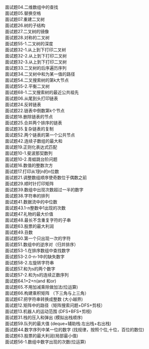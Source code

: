 面试题04.二维数组中的查找 <br>
面试题05.替换空格 <br>
面试题07.重建二叉树 <br>
面试题26.树的子结构 <br>
面试题27.二叉树的镜像 <br>
面试题28.对称的二叉树 <br>
面试题55-1.二叉树的深度 <br>
面试题32-1.从上到下打印二叉树 <br>
面试题32-2.从上到下打印二叉树 <br>
面试题32-3.从上到下打印二叉树 <br>
面试题33.二叉树的后序遍历序列 <br>
面试题34.二叉树中和为某一值的路径 <br>
面试题54.二叉搜索树的第k大节点 <br>
面试题55-2.平衡二叉树 <br>
面试题68-1.二叉搜索树的最近公共祖先 <br>
面试题06.从尾到头打印链表 <br>
面试题24.反转链表 <br>
面试题22.链表中倒数第k个节点 <br>
面试题18.删除链表的节点 <br>
面试题25.合并两个排序的链表 <br>
面试题35.复杂链表的复制 <br>
面试题52.两个链表的第一个公共节点 <br>
面试题42.连续子数组的最大和 <br>
面试题19.正则化表达式匹配 <br>
面试题10-1.斐波那契数列 <br>
面试题10-2.青蛙跳台阶问题 <br>
面试题16.数值的整数次方 <br>
面试题17.打印从1到n的n位数 <br>
面试题21.调整数组顺序使奇数位于偶数之前 <br>
面试题29.顺时针打印矩阵 <br>
面试题39.数组中出现次数超过一半的数字 <br>
面试题38.字符串的排列 <br>
面试题41.数据流中的中位数 <br>
面试题43.1-n整数中1出现的次数 <br>
面试题47.礼物的最大价值 <br>
面试题48.最长不含重复字符的子串 <br>
面试题63.股票的最大利润 <br>
面试题49.丑数<br>
面试题50.第一个只出现一次的字符 <br>
面试题51.数组中的逆序对（归并排序） <br>
面试题53-1.在排序数组中查找数字 <br>
面试题53-2.0-n-1中的缺失数字 <br>
面试题58-2.左旋转字符串 <br>
面试题57.和为s的两个数字 <br>
面试题57-2.和为s的连续正数序列 <br>
面试题64.1+2+n(and 和or) <br>
面试题65.不用加减乘除做加法(位运算) <br>
面试题66.构建乘积矩阵 （下三角与上三角）<br>
面试题67.把字符串转换成整数 (大小越界)<br>
面试题12.矩阵中的路径（矩阵搜索问题+DFS+剪枝）<br>
面试题13.机器人的运动范围 (DFS+BFS+剪枝) <br>
面试题31.栈的压入和弹出 (模拟出栈顺序) <br>
面试题59.队列的最大值 (deque+辅助栈:左出栈+右出栈) <br>
面试题44.数字序列中某一位的数字 (找规律，按照个位,十位，百位的数位)<br>
面试题63.股票的最大利润(局部最小值) <br>
面试题56-1.数组中数字出现的次数(位运算) <br>
